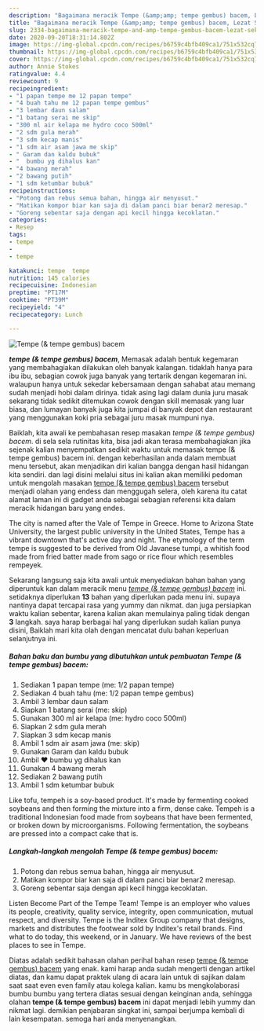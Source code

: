 ```yaml
---
description: "Bagaimana meracik Tempe (&amp;amp; tempe gembus) bacem, Lezat Sekali"
title: "Bagaimana meracik Tempe (&amp;amp; tempe gembus) bacem, Lezat Sekali"
slug: 2334-bagaimana-meracik-tempe-and-amp-tempe-gembus-bacem-lezat-sekali
date: 2020-09-20T18:31:14.802Z
image: https://img-global.cpcdn.com/recipes/b6759c4bfb409ca1/751x532cq70/tempe-tempe-gembus-bacem-foto-resep-utama.jpg
thumbnail: https://img-global.cpcdn.com/recipes/b6759c4bfb409ca1/751x532cq70/tempe-tempe-gembus-bacem-foto-resep-utama.jpg
cover: https://img-global.cpcdn.com/recipes/b6759c4bfb409ca1/751x532cq70/tempe-tempe-gembus-bacem-foto-resep-utama.jpg
author: Annie Stokes
ratingvalue: 4.4
reviewcount: 9
recipeingredient:
- "1 papan tempe me 12 papan tempe"
- "4 buah tahu me 12 papan tempe gembus"
- "3 lembar daun salam"
- "1 batang serai me skip"
- "300 ml air kelapa me hydro coco 500ml"
- "2 sdm gula merah"
- "3 sdm kecap manis"
- "1 sdm air asam jawa me skip"
- " Garam dan kaldu bubuk"
- "  bumbu yg dihalus kan"
- "4 bawang merah"
- "2 bawang putih"
- "1 sdm ketumbar bubuk"
recipeinstructions:
- "Potong dan rebus semua bahan, hingga air menyusut."
- "Matikan kompor biar kan saja di dalam panci biar benar2 meresap."
- "Goreng sebentar saja dengan api kecil hingga kecoklatan."
categories:
- Resep
tags:
- tempe
- 
- tempe

katakunci: tempe  tempe 
nutrition: 145 calories
recipecuisine: Indonesian
preptime: "PT17M"
cooktime: "PT39M"
recipeyield: "4"
recipecategory: Lunch

---
```



![Tempe (&amp; tempe gembus) bacem](https://img-global.cpcdn.com/recipes/b6759c4bfb409ca1/751x532cq70/tempe-tempe-gembus-bacem-foto-resep-utama.jpg)

<b><i>tempe (&amp; tempe gembus) bacem</i></b>, Memasak adalah bentuk kegemaran yang membahagiakan dilakukan oleh banyak kalangan. tidaklah hanya para ibu ibu, sebagian cowok juga banyak yang tertarik dengan kegemaran ini. walaupun hanya untuk sekedar kebersamaan dengan sahabat atau memang sudah menjadi hobi dalam dirinya. tidak asing lagi dalam dunia juru masak sekarang tidak sedikit ditemukan cowok dengan skill memasak yang luar biasa, dan lumayan banyak juga kita jumpai di banyak depot dan restaurant yang menggunakan koki pria sebagai juru masak mumpuni nya.

Baiklah, kita awali ke pembahasan resep masakan <i>tempe (&amp; tempe gembus) bacem</i>. di sela sela rutinitas kita, bisa jadi akan terasa membahagiakan jika sejenak kalian menyempatkan sedikit waktu untuk memasak tempe (&amp; tempe gembus) bacem ini. dengan keberhasilan anda dalam membuat menu tersebut, akan menjadikan diri kalian bangga dengan hasil hidangan kita sendiri. dan lagi disini melalui situs ini kalian akan memiliki pedoman untuk mengolah masakan <u>tempe (&amp; tempe gembus) bacem</u> tersebut menjadi olahan yang endess dan menggugah selera, oleh karena itu catat alamat laman ini di gadget anda sebagai sebagian referensi kita dalam meracik hidangan baru yang endes.

The city is named after the Vale of Tempe in Greece. Home to Arizona State University, the largest public university in the United States, Tempe has a vibrant downtown that&#39;s active day and night. The etymology of the term tempe is suggested to be derived from Old Javanese tumpi, a whitish food made from fried batter made from sago or rice flour which resembles rempeyek.


Sekarang langsung saja kita awali untuk menyediakan bahan bahan yang diperuntuk kan dalam meracik menu <u><i>tempe (&amp; tempe gembus) bacem</i></u> ini. setidaknya diperlukan <b>13</b> bahan yang diperlukan pada menu ini. supaya nantinya dapat tercapai rasa yang yummy dan nikmat. dan juga persiapkan waktu kalian sebentar, karena kalian akan memulainya paling tidak dengan <b>3</b> langkah. saya harap berbagai hal yang diperlukan sudah kalian punya disini, Baiklah mari kita olah dengan mencatat dulu bahan keperluan selanjutnya ini.

<!--inarticleads1-->

##### Bahan baku dan bumbu yang dibutuhkan untuk pembuatan Tempe (&amp; tempe gembus) bacem:

1. Sediakan 1 papan tempe (me: 1/2 papan tempe)
1. Sediakan 4 buah tahu (me: 1/2 papan tempe gembus)
1. Ambil 3 lembar daun salam
1. Siapkan 1 batang serai (me: skip)
1. Gunakan 300 ml air kelapa (me: hydro coco 500ml)
1. Siapkan 2 sdm gula merah
1. Siapkan 3 sdm kecap manis
1. Ambil 1 sdm air asam jawa (me: skip)
1. Gunakan  Garam dan kaldu bubuk
1. Ambil  ❤ bumbu yg dihalus kan
1. Gunakan 4 bawang merah
1. Sediakan 2 bawang putih
1. Ambil 1 sdm ketumbar bubuk


Like tofu, tempeh is a soy-based product. It&#39;s made by fermenting cooked soybeans and then forming the mixture into a firm, dense cake. Tempeh is a traditional Indonesian food made from soybeans that have been fermented, or broken down by microorganisms. Following fermentation, the soybeans are pressed into a compact cake that is. 

<!--inarticleads2-->

##### Langkah-langkah mengolah Tempe (&amp; tempe gembus) bacem:

1. Potong dan rebus semua bahan, hingga air menyusut.
1. Matikan kompor biar kan saja di dalam panci biar benar2 meresap.
1. Goreng sebentar saja dengan api kecil hingga kecoklatan.


Listen Become Part of the Tempe Team! Tempe is an employer who values its people, creativity, quality service, integrity, open communication, mutual respect, and diversity. Tempe is the Inditex Group company that designs, markets and distributes the footwear sold by Inditex&#39;s retail brands. Find what to do today, this weekend, or in January. We have reviews of the best places to see in Tempe. 

Diatas adalah sedikit bahasan olahan perihal bahan resep <u>tempe (&amp; tempe gembus) bacem</u> yang enak. kami harap anda sudah mengerti dengan artikel diatas, dan kamu dapat praktek ulang di acara lain untuk di sajikan dalam saat saat even even family atau kolega kalian. kamu bs mengkolaborasi bumbu bumbu yang tertera diatas sesuai dengan keinginan anda, sehingga olahan <b>tempe (&amp; tempe gembus) bacem</b> ini dapat menjadi lebih yummy dan nikmat lagi. demikian penjabaran singkat ini, sampai berjumpa kembali di lain kesempatan. semoga hari anda menyenangkan.

